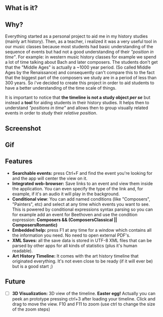 




## What is it?


## Why? 

Everything started as a personal project to aid me in my history studies (mainly art history). Then, as a teacher, i realized it was a very useful tool in our music classes because most students had basic understanding of the sequence of events but had not a good understanding of their _"position in time"_. For example: in western music history classes for example we spend a lot of time talking about Bach and later composers. The students don't get that the "Middle Ages" is actually a ~1000 year period. (So called Middle Ages by the Renaissance) and consequently can't compare this to the fact that the biggest part of the composers we study are in a period of less than 300 years. So i've decided to create this project in order to aid students to have a better understanding of the time scale of things.

It is important to notice that **the timeline is not a study object _per se_** but instead a **tool** for aiding students in their history studies. It helps then to understand _"positions in time"_ and allows then to group visually related events in order to study their _relative position_.

## Screenshot

## Gif

## Features

* **Searchable events:** press Ctrl+F and find the event you're looking for and the app will center the view on it.
* **Integrated web-browser:** Save links to an event and view them inside the application. You can even specify the type of the link and, for example, if it's an audio it will play in the background.
* **Conditional view**: You can add named conditions (like "Composers", "Painters", etc) and select at any time which events you want to see. This is powered by conditional expressions syntax parsing so you can for example add an event for Beethoven and use the condition expression: __Composers && (ComposersClassical || ComposersRomantic)__
* **Embedded help:** press F1 at any time for a window which contains all the information you need. No need to open external PDF's.
* **XML Saves:** all the save data is stored in UTF-8 XML files that can be parsed by other apps for all kinds of statistics (plus it's human readable).
* **Art History Timeline:** It comes with the art history timeline that originated everything. It's not even close to be ready (if it will ever be) but is a good start ;)

## Future

- [ ] **3D Visualization:** 3D view of the timeline. __Easter egg!__ Actually you can peek an prototype pressing ctrl+3 after loading your timeline. Click and drag to move the view. F10 and F11 to zoom (use ctrl to change the size of the zoom steps)

